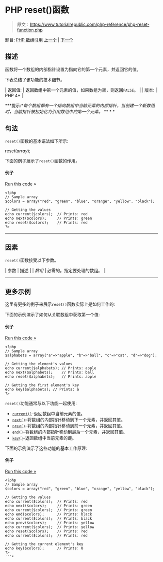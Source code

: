 # PHP reset()函数

> 原文：<https://www.tutorialrepublic.com/php-reference/php-reset-function.php>

题目: [PHP 数组引用](php-array-functions.php) [上一个](php-range-function.php) | [下一个](php-rsort-function.php)

## 描述

函数将一个数组的内部指针设置为指向它的第一个元素，并返回它的值。

下表总结了该功能的技术细节。

| 返回值: | 返回数组中第一个元素的值，如果数组为空，则返回`FALSE`。 |
| 版本: | PHP 4+ |

 ***提示:**每个数组都有一个指向数组中当前元素的内部指针。当创建一个新数组时，当前指针被初始化为引用数组中的第一个元素。*  ** * *

## 句法

`reset()`函数的基本语法如下所示:

reset(*array*);

下面的例子展示了`reset()`函数的作用。

#### 例子

[Run this code »](../codelab.php?topic=php&file=set-the-internal-array-pointer-to-the-first-element "Run this code to view the output")

```
<?php
// Sample array
$colors = array("red", "green", "blue", "orange", "yellow", "black");

// Getting the values
echo current($colors);  // Prints: red 
echo next($colors);     // Prints: green
echo reset($colors);    // Prints: red
?>
```

* * *

## 因素

`reset()`函数接受以下参数。

| 参数 | 描述 |
| *数组* | 必需的。指定要处理的数组。 |

* * *

## 更多示例

这里有更多的例子来展示`reset()`函数实际上是如何工作的:

下面的示例演示了如何从关联数组中获取第一个值:

#### 例子

[Run this code »](../codelab.php?topic=php&file=reset-internal-array-pointer-and-retrieve-key-and-value "Run this code to view the output")

```
<?php
// Sample array
$alphabets = array("a"=>"apple", "b"=>"ball", "c"=>"cat", "d"=>"dog");

// Getting the element's values
echo current($alphabets); // Prints: apple
echo next($alphabets);    // Prints: ball
echo reset($alphabets);   // Prints: apple

// Getting the first element's key
echo key($alphabets); // Prints: a
?>
```

`reset()`功能通常与以下功能一起使用:

*   [`current()`](php-current-function.php)–返回数组中当前元素的值。
*   [`next()`](php-next-function.php)–将数组的内部指针移动到下一个元素，并返回其值。
*   [`prev()`](php-prev-function.php)–将数组的内部指针移动到前一个元素，并返回其值。
*   [`end()`](php-end-function.php)–将数组的内部指针移动到最后一个元素，并返回其值。
*   [`key()`](php-key-function.php)–返回数组中当前元素的键。

下面的示例演示了这些功能的基本工作原理:

#### 例子

[Run this code »](../codelab.php?topic=php&file=using-reset-with-other-related-functions "Run this code to view the output")

```
<?php
// Sample array
$colors = array("red", "green", "blue", "orange", "yellow", "black");

// Getting the values 
echo current($colors);  // Prints: red
echo next($colors);     // Prints: green
echo current($colors);  // Prints: green
echo end($colors);      // Prints: black
echo current($colors);  // Prints: black
echo prev($colors);     // Prints: yellow
echo current($colors);  // Prints: yellow
echo reset($colors);    // Prints: red
echo current($colors);  // Prints: red

// Getting the current element's key
echo key($colors);      // Prints: 0
?>
```*